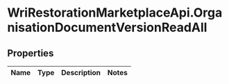 # WriRestorationMarketplaceApi.OrganisationDocumentVersionReadAll

## Properties
Name | Type | Description | Notes
------------ | ------------- | ------------- | -------------


